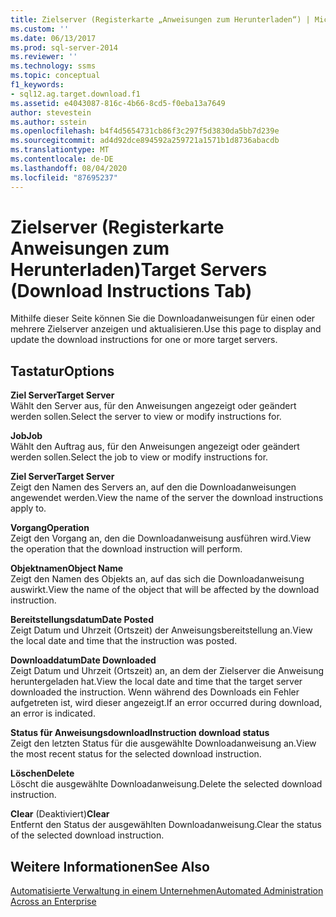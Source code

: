 ```yaml
---
title: Zielserver (Registerkarte „Anweisungen zum Herunterladen“) | Microsoft-Dokumentation
ms.custom: ''
ms.date: 06/13/2017
ms.prod: sql-server-2014
ms.reviewer: ''
ms.technology: ssms
ms.topic: conceptual
f1_keywords:
- sql12.ag.target.download.f1
ms.assetid: e4043087-816c-4b66-8cd5-f0eba13a7649
author: stevestein
ms.author: sstein
ms.openlocfilehash: b4f4d5654731cb86f3c297f5d3830da5bb7d239e
ms.sourcegitcommit: ad4d92dce894592a259721a1571b1d8736abacdb
ms.translationtype: MT
ms.contentlocale: de-DE
ms.lasthandoff: 08/04/2020
ms.locfileid: "87695237"
---
```

# <a name="target-servers-download-instructions-tab"></a><span data-ttu-id="afc44-102">Zielserver (Registerkarte Anweisungen zum Herunterladen)</span><span class="sxs-lookup"><span data-stu-id="afc44-102">Target Servers (Download Instructions Tab)</span></span>
  <span data-ttu-id="afc44-103">Mithilfe dieser Seite können Sie die Downloadanweisungen für einen oder mehrere Zielserver anzeigen und aktualisieren.</span><span class="sxs-lookup"><span data-stu-id="afc44-103">Use this page to display and update the download instructions for one or more target servers.</span></span>  
  
## <a name="options"></a><span data-ttu-id="afc44-104">Tastatur</span><span class="sxs-lookup"><span data-stu-id="afc44-104">Options</span></span>  
 <span data-ttu-id="afc44-105">**Ziel Server**</span><span class="sxs-lookup"><span data-stu-id="afc44-105">**Target Server**</span></span>  
 <span data-ttu-id="afc44-106">Wählt den Server aus, für den Anweisungen angezeigt oder geändert werden sollen.</span><span class="sxs-lookup"><span data-stu-id="afc44-106">Select the server to view or modify instructions for.</span></span>  
  
 <span data-ttu-id="afc44-107">**Job**</span><span class="sxs-lookup"><span data-stu-id="afc44-107">**Job**</span></span>  
 <span data-ttu-id="afc44-108">Wählt den Auftrag aus, für den Anweisungen angezeigt oder geändert werden sollen.</span><span class="sxs-lookup"><span data-stu-id="afc44-108">Select the job to view or modify instructions for.</span></span>  
  
 <span data-ttu-id="afc44-109">**Ziel Server**</span><span class="sxs-lookup"><span data-stu-id="afc44-109">**Target Server**</span></span>  
 <span data-ttu-id="afc44-110">Zeigt den Namen des Servers an, auf den die Downloadanweisungen angewendet werden.</span><span class="sxs-lookup"><span data-stu-id="afc44-110">View the name of the server the download instructions apply to.</span></span>  
  
 <span data-ttu-id="afc44-111">**Vorgang**</span><span class="sxs-lookup"><span data-stu-id="afc44-111">**Operation**</span></span>  
 <span data-ttu-id="afc44-112">Zeigt den Vorgang an, den die Downloadanweisung ausführen wird.</span><span class="sxs-lookup"><span data-stu-id="afc44-112">View the operation that the download instruction will perform.</span></span>  
  
 <span data-ttu-id="afc44-113">**Objektnamen**</span><span class="sxs-lookup"><span data-stu-id="afc44-113">**Object Name**</span></span>  
 <span data-ttu-id="afc44-114">Zeigt den Namen des Objekts an, auf das sich die Downloadanweisung auswirkt.</span><span class="sxs-lookup"><span data-stu-id="afc44-114">View the name of the object that will be affected by the download instruction.</span></span>  
  
 <span data-ttu-id="afc44-115">**Bereitstellungsdatum**</span><span class="sxs-lookup"><span data-stu-id="afc44-115">**Date Posted**</span></span>  
 <span data-ttu-id="afc44-116">Zeigt Datum und Uhrzeit (Ortszeit) der Anweisungsbereitstellung an.</span><span class="sxs-lookup"><span data-stu-id="afc44-116">View the local date and time that the instruction was posted.</span></span>  
  
 <span data-ttu-id="afc44-117">**Downloaddatum**</span><span class="sxs-lookup"><span data-stu-id="afc44-117">**Date Downloaded**</span></span>  
 <span data-ttu-id="afc44-118">Zeigt Datum und Uhrzeit (Ortszeit) an, an dem der Zielserver die Anweisung heruntergeladen hat.</span><span class="sxs-lookup"><span data-stu-id="afc44-118">View the local date and time that the target server downloaded the instruction.</span></span> <span data-ttu-id="afc44-119">Wenn während des Downloads ein Fehler aufgetreten ist, wird dieser angezeigt.</span><span class="sxs-lookup"><span data-stu-id="afc44-119">If an error occurred during download, an error is indicated.</span></span>  
  
 <span data-ttu-id="afc44-120">**Status für Anweisungsdownload**</span><span class="sxs-lookup"><span data-stu-id="afc44-120">**Instruction download status**</span></span>  
 <span data-ttu-id="afc44-121">Zeigt den letzten Status für die ausgewählte Downloadanweisung an.</span><span class="sxs-lookup"><span data-stu-id="afc44-121">View the most recent status for the selected download instruction.</span></span>  
  
 <span data-ttu-id="afc44-122">**Löschen**</span><span class="sxs-lookup"><span data-stu-id="afc44-122">**Delete**</span></span>  
 <span data-ttu-id="afc44-123">Löscht die ausgewählte Downloadanweisung.</span><span class="sxs-lookup"><span data-stu-id="afc44-123">Delete the selected download instruction.</span></span>  
  
 <span data-ttu-id="afc44-124">**Clear** (Deaktiviert)</span><span class="sxs-lookup"><span data-stu-id="afc44-124">**Clear**</span></span>  
 <span data-ttu-id="afc44-125">Entfernt den Status der ausgewählten Downloadanweisung.</span><span class="sxs-lookup"><span data-stu-id="afc44-125">Clear the status of the selected download instruction.</span></span>  
  
## <a name="see-also"></a><span data-ttu-id="afc44-126">Weitere Informationen</span><span class="sxs-lookup"><span data-stu-id="afc44-126">See Also</span></span>  
 [<span data-ttu-id="afc44-127">Automatisierte Verwaltung in einem Unternehmen</span><span class="sxs-lookup"><span data-stu-id="afc44-127">Automated Administration Across an Enterprise</span></span>](automated-administration-across-an-enterprise.md)  
  
  

